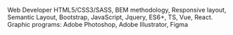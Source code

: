Web Developer
HTML5/CSS3/SASS, BEM methodology, Responsive layout, Semantic Layout, Bootstrap, JavaScript, Jquery, ES6+, TS, Vue, React.
Graphic programs: Adobe Photoshop, Adobe Illustrator, Figma
